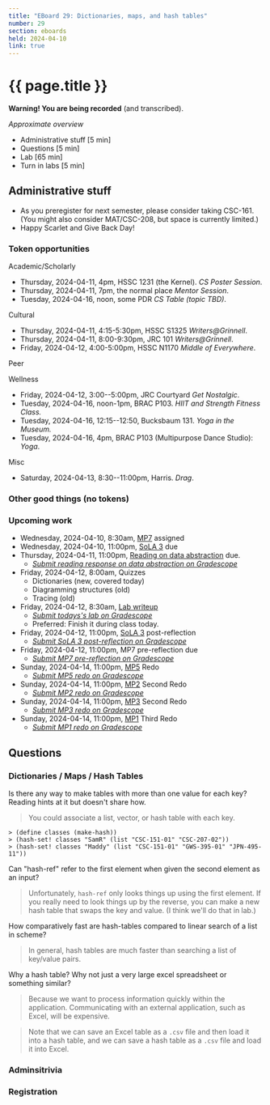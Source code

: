 ```yaml
---
title: "EBoard 29: Dictionaries, maps, and hash tables"
number: 29
section: eboards
held: 2024-04-10
link: true
---
```

# {{ page.title }}

**Warning! You are being recorded** (and transcribed). 

_Approximate overview_

* Administrative stuff [5 min]
* Questions [5 min]
* Lab [65 min]
* Turn in labs [5 min]

Administrative stuff
--------------------

* As you preregister for next semester, please consider taking CSC-161.
  (You might also consider MAT/CSC-208, but space is currently limited.)
* Happy Scarlet and Give Back Day!

### Token opportunities

Academic/Scholarly

* Thursday, 2024-04-11, 4pm, HSSC 1231 (the Kernel).
  _CS Poster Session_.
* Thursday, 2024-04-11, 7pm, the normal place
  _Mentor Session_.
* Tuesday, 2024-04-16, noon, some PDR
  _CS Table (topic TBD)_.

Cultural

* Thursday, 2024-04-11, 4:15-5:30pm, HSSC S1325
  _Writers@Grinnell_.
* Thursday, 2024-04-11, 8:00-9:30pm, JRC 101
  _Writers@Grinnell_.
* Friday, 2024-04-12, 4:00-5:00pm, HSSC N1170
  _Middle of Everywhere_.

Peer

Wellness

* Friday, 2024-04-12, 3:00--5:00pm, JRC Courtyard
  _Get Nostalgic_.
* Tuesday, 2024-04-16, noon-1pm, BRAC P103.
  _HIIT and Strength Fitness Class._
* Tuesday, 2024-04-16, 12:15--12:50, Bucksbaum 131.
  _Yoga in the Museum._
* Tuesday, 2024-04-16, 4pm, BRAC P103 (Multipurpose Dance Studio):
  _Yoga_.

Misc

* Saturday, 2024-04-13, 8:30--11:00pm, Harris.
  _Drag_.

### Other good things (no tokens)

### Upcoming work

* Wednesday, 2024-04-10, 8:30am, [MP7](../mps/mp07) assigned
* Wednesday, 2024-04-10, 11:00pm, [SoLA 3](../las/) due
* Thursday, 2024-04-11, 11:00pm, [Reading on data abstraction](../readings/data-abstraction) due.
    * [_Submit reading response on data abstraction on Gradescope_](https://www.gradescope.com/courses/690100/assignments/4340977)
* Friday, 2024-04-12, 8:00am, Quizzes
    * Dictionaries (new, covered today)
    * Diagramming structures (old)
    * Tracing (old)
* Friday, 2024-04-12, 8:30am, [Lab writeup](../labs/hash-tables)
    * [_Submit todays's lab on Gradescope_](https://www.gradescope.com/courses/690100/assignments/4340999)
    * Preferred: Finish it during class today.
* Friday, 2024-04-12, 11:00pm, [SoLA 3](../las/) post-reflection
    * [_Submit SoLA 3 post-reflection on Gradescope_](https://www.gradescope.com/courses/690100/assignments/4248183)
* Friday, 2024-04-12, 11:00pm, MP7 pre-reflection due
    * [_Submit MP7 pre-reflection on Gradescope_](https://www.gradescope.com/courses/690100/assignments/4330325)
* Sunday, 2024-04-14, 11:00pm, [MP5](../mps/mp05) Redo
    * [_Submit MP5 redo on Gradescope_](https://www.gradescope.com/courses/690100/assignments/4248212)
* Sunday, 2024-04-14, 11:00pm, [MP2](../mps/mp02) Second Redo
    * [_Submit MP2 redo on Gradescope_](https://www.gradescope.com/courses/690100/assignments/4323413)
* Sunday, 2024-04-14, 11:00pm, [MP3](../mps/mp03) Second Redo
    * [_Submit MP3 redo on Gradescope_](https://www.gradescope.com/courses/690100/assignments/4323418)
* Sunday, 2024-04-14, 11:00pm, [MP1](../mps/mp01) Third Redo
    * [_Submit MP1 redo on Gradescope_](https://www.gradescope.com/courses/690100/assignments/4323410/)

Questions
---------

### Dictionaries / Maps / Hash Tables

Is there any way to make tables with more than one value for each key? Reading hints at it but doesn't share how.

> You could associate a list, vector, or hash table with each key.

```
> (define classes (make-hash))
> (hash-set! classes "SamR" (list "CSC-151-01" "CSC-207-02"))
> (hash-set! classes "Maddy" (list "CSC-151-01" "GWS-395-01" "JPN-495-11"))
```

Can "hash-ref" refer to the first element when given the second element as an input?

> Unfortunately, `hash-ref` only looks things up using the first element.
  If you really need to look things up by the reverse, you can make a new
  hash table that swaps the key and value.  (I think we'll do that in
  lab.)

How comparatively fast are hash-tables compared to linear search of a 
list in scheme?

> In general, hash tables are much faster than searching a list of
  key/value pairs.

Why a hash table? Why not just a very large excel spreadsheet or something 
similar?

> Because we want to process information quickly within the application. 
  Communicating with an external application, such as Excel, will be 
  expensive.

> Note that we can save an Excel table as a `.csv` file and then load
  it into a hash table, and we can save a hash table as a `.csv` file
  and load it into Excel.

### Adminsitrivia

### Registration


